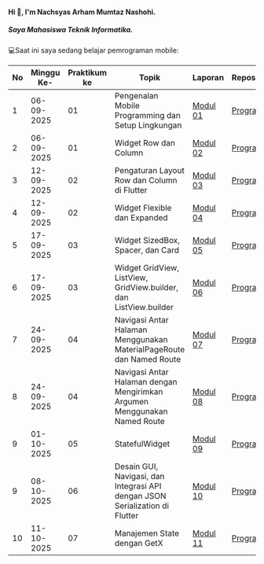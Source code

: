 #### Hi 👋, I'm Nachsyas Arham Mumtaz Nashohi. 
##### Saya Mahasiswa Teknik Informatika.

💻Saat ini saya sedang belajar pemrograman mobile:

| No  | Minggu Ke-  | Praktikum ke  | Topik  | Laporan | Repository |
| ------------ | ------------ | ------------ | ------------ | ------------ | ------------ | 
|  1 | 06-09-2025  | 01  | Pengenalan Mobile Programming dan Setup Lingkungan  | [Modul 01](https://docs.google.com/document/d/1Kn4KNhzivys6uMHXTGxf5xX7DLHnPihJh6Rk7rgBBx8/edit?tab=t.0) | [Program](https://github.com/Nachsyas/Modul-1-Prak.-Mobile-Programming)|
|  2 | 06-09-2025  | 01  | Widget Row dan Column  | [Modul 02](https://docs.google.com/document/d/1pQGA1cKk1tcE59S8_bHiKBKkPRiCMBUxpjsks9mFiiQ/edit?usp=sharing) | [Program](https://github.com/Nachsyas/Modul-2-3-Prak.-Mobile-Programming)
|  3 | 12-09-2025  | 02  | Pengaturan Layout Row dan Column di Flutter  | [Modul 03](https://docs.google.com/document/d/1F3Lhb9ZmY5gYcXkvdi1KO7sWWRs0NzfsD_o3hFecIIo/edit?usp=sharing) | [Program](https://github.com/Nachsyas/Modul-2-3-Prak.-Mobile-Programming)|
|  4 | 12-09-2025  | 02  | Widget Flexible dan Expanded  | [Modul 04](https://docs.google.com/document/d/1G1gcRE0Hl4nnQDvqdr4sgr-QgllTVVS6omQLjaqQ97w/edit?usp=sharing) | [Program](https://github.com/Nachsyas/Modul-4-Praktikum-Pemrograman-Mobile)|
|  5 | 17-09-2025  | 03  | Widget SizedBox, Spacer, dan Card  | [Modul 05](https://docs.google.com/document/d/115neBsLmklbbzakIyznaUryEwuG4LmsR37ZyuBweGKc/edit?usp=sharing) | [Program](https://github.com/Nachsyas/Modul-5-Prak.-Mobile-Programming)|
|  6 | 17-09-2025  | 03  | Widget GridView, ListView, GridView.builder, dan ListView.builder  | [Modul 06](https://docs.google.com/document/d/1KoW9axeAajI4lyDafUoCPcXsjoQJy0LPA3qD0LbklUg/edit?usp=sharing) | [Program](https://github.com/Nachsyas/Modul-6-Prak.-Mobile-Programming)|
|  7 | 24-09-2025  | 04  | Navigasi Antar Halaman Menggunakan MaterialPageRoute dan Named Route  | [Modul 07](https://docs.google.com/document/d/115neBsLmklbbzakIyznaUryEwuG4LmsR37ZyuBweGKc/edit?tab=t.0) | [Program](https://github.com/Nachsyas/Modul-7-Prak.-Pemrograman-Mobile)|
|  8 | 24-09-2025  | 04  | Navigasi Antar Halaman dengan Mengirimkan Argumen Menggunakan Named Route  | [Modul 08](https://docs.google.com/document/d/1PuEkfPvq5KLSVmzjf-tK27ZCXBbRpFjj3a2lTZ5II7A/edit?tab=t.0) | [Program](https://github.com/Nachsyas/Modul-8-Prak.-Mobile-Programming)|
|  9 | 01-10-2025  | 05  | StatefulWidget  | [Modul 09](https://docs.google.com/document/d/1xdu4lu347H16uVkVe8AcCfT3SZgfAvmhV4RyQ7sgULM/edit?usp=sharing) | [Program](https://github.com/Nachsyas/Modul-9-Prak.-Mobile-Programming)|
|  9 | 08-10-2025  | 06  | Desain GUI, Navigasi, dan Integrasi API dengan JSON Serialization di Flutter  | [Modul 10](https://docs.google.com/document/d/1XTsjgicIwAJGgoO9Iue0oGOunuIazT8ih092soNbRE8/edit?tab=t.0) | [Program](https://github.com/Nachsyas/Modul-10-Praktikum-Pemrograman-Mobile.git)|
|  10 | 11-10-2025  | 07  | 	Manajemen State dengan GetX  | [Modul 11](https://docs.google.com/document/d/1MRSpIokRW-7aQluU6epm1AtS9QOD99M89qS51qHAVX0/edit?usp=sharing) | [Program](https://github.com/Nachsyas/Modul-11-Praktikum-Pemrograman-Mobile.git)|
